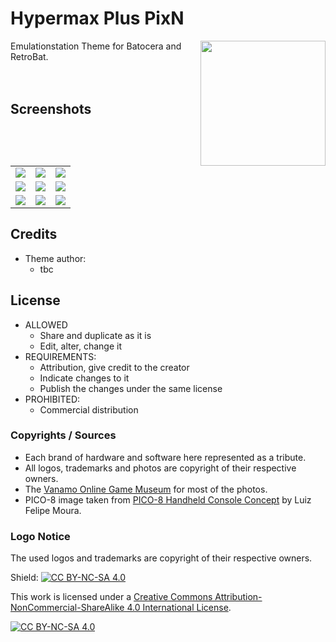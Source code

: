 # Hypermax Plus PixN


<p>
<img align="right" width="200px" src="https://i.imgur.com/eCZPBDE.png">
Emulationstation Theme for Batocera and RetroBat.<br/>
<br/>
<br/>
</p>
<p>
</p>

## Screenshots

|                                    |                                    |                                    |
| :--------------------------------: | :--------------------------------: | :--------------------------------: |
| ![](https://imgur.com/Jqg5ARz.jpg?raw=true) | ![](https://imgur.com/xP7cXvK.png?raw=true) | ![](https://imgur.com/KyhKtGO.png?raw=true) |
| ![](https://imgur.com/GL48apj.png?raw=true) | ![](https://imgur.com/e0QIBke.png?raw=true) | ![](https://imgur.com/cBbD9Nk.png?raw=true) |
| ![](https://imgur.com/yCubZNX.png?raw=true) | ![](https://imgur.com/dRNUnbj.png?raw=true) | ![](https://imgur.com/hvIdZsk.png?raw=true) |

## Credits

- Theme author:
  - tbc

## License

- ALLOWED
  - Share and duplicate as it is
  - Edit, alter, change it
- REQUIREMENTS:
  - Attribution, give credit to the creator
  - Indicate changes to it
  - Publish the changes under the same license
- PROHIBITED:
  - Commercial distribution

### Copyrights / Sources
- Each brand of hardware and software here represented as a tribute.<br/>
- All logos, trademarks and photos are copyright of their respective owners.<br/>
- The [Vanamo Online Game Museum](https://commons.wikimedia.org/wiki/User:Evan-Amos) for most of the photos.<br/>
- PICO-8 image taken from [PICO-8 Handheld Console Concept](https://www.behance.net/gallery/143131355/PICO-8-Handheld-Console-Concept) by Luiz Felipe Moura.

### Logo Notice

The used logos and trademarks are copyright of their respective owners.
  
Shield: [![CC BY-NC-SA 4.0][cc-by-nc-sa-shield]][cc-by-nc-sa]

This work is licensed under a
[Creative Commons Attribution-NonCommercial-ShareAlike 4.0 International License][cc-by-nc-sa].

[![CC BY-NC-SA 4.0][cc-by-nc-sa-image]][cc-by-nc-sa]

[cc-by-nc-sa]: http://creativecommons.org/licenses/by-nc-sa/4.0/
[cc-by-nc-sa-image]: https://licensebuttons.net/l/by-nc-sa/4.0/88x31.png
[cc-by-nc-sa-shield]: https://img.shields.io/badge/License-CC%20BY--NC--SA%204.0-lightgrey.svg

